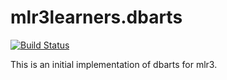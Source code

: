 # mlr3learners.dbarts

[![Build Status](https://travis-ci.org/ck37/mlr3learners.dbarts.svg?branch=master)](https://travis-ci.org/ck37/mlr3learners.dbarts)

This is an initial implementation of dbarts for mlr3.
